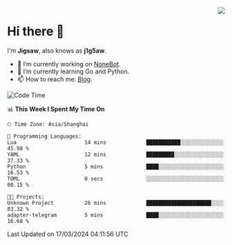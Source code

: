 <a href="#">
  <img align="right" src="https://github-readme-stats.vercel.app/api?username=j1g5awi&count_private=true&show_icons=true&title_color=80070B&text_color=B3B3B3&bg_color=212121&icon_color=80070B" />
</a>

# Hi there 👋

I'm **Jigsaw**, also knows as **j1g5aw**.

- 🔭 I’m currently working on [NoneBot](https://github.com/nonebot).
- 🌱 I’m currently learning Go and Python.
- 📫 How to reach me: [Blog](https://blog.maddestroyer.xyz/).

<!--START_SECTION:waka-->
![Code Time](http://img.shields.io/badge/Code%20Time-1%2C386%20hrs%2039%20mins-blue)

📊 **This Week I Spent My Time On** 

```text
🕑︎ Time Zone: Asia/Shanghai

💬 Programming Languages: 
Lua                      14 mins             ███████████░░░░░░░░░░░░░░   45.98 % 
YAML                     12 mins             █████████░░░░░░░░░░░░░░░░   37.33 % 
Python                   5 mins              ████░░░░░░░░░░░░░░░░░░░░░   16.53 % 
TOML                     0 secs              ░░░░░░░░░░░░░░░░░░░░░░░░░   00.15 % 

🐱‍💻 Projects: 
Unknown Project          26 mins             █████████████████████░░░░   83.32 % 
adapter-telegram         5 mins              ████░░░░░░░░░░░░░░░░░░░░░   16.68 % 
```


 Last Updated on 17/03/2024 04:11:56 UTC
<!--END_SECTION:waka-->
